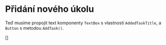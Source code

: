 ﻿Přidání nového úkolu
====================
Teď musíme propojit text komponenty `TextBox` s vlastností `AddedTaskTitle`, a `Button` s metodou `AddTask()`.

[<DothtmlExercise Initial="samples/ToDoListView_Stage2.dothtml"
                  Final="samples/ToDoListView_Stage3.dothtml"
                  DisplayName="ToDoListView.dothtml"
                  ValidatorId="Lesson2Step4Validator" />]

